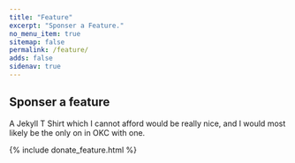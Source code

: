 ```yaml
---
title: "Feature"
excerpt: "Sponser a Feature."
no_menu_item: true
sitemap: false
permalink: /feature/
adds: false
sidenav: true
---
```


## Sponser a feature

A Jekyll T Shirt which I cannot afford would be really nice, and I would most likely be the only on in OKC with one.

{% include donate_feature.html %}
